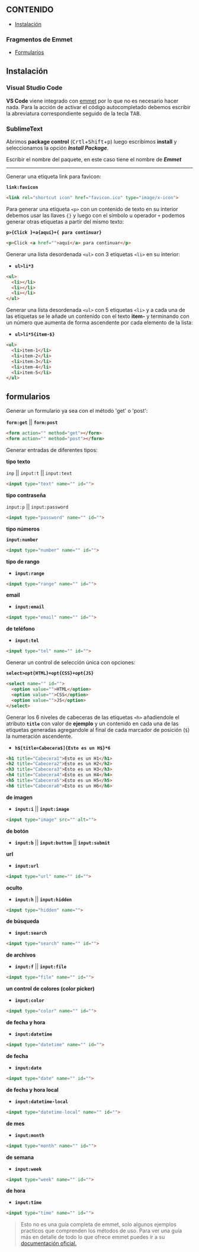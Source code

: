 ## CONTENIDO

- [Instalación](#instalacion)

### Fragmentos de Emmet

- [Formularios](#formulario)

<a name="instalacion"></a>
## Instalación

### Visual Studio Code

**VS Code** viene integrado con [emmet](https://emmet.io/) por lo que no es necesario hacer nada. Para la acción de activar el código autocompletado debemos escribir la abreviatura correspondiente seguido de la tecla <kbd>TAB</kbd>.  

### SublimeText

Abrimos **package control** (<kbd>Crtl</kbd>+<kbd>Shift</kbd>+<kbd>p</kbd>) luego escribimos **install** y seleccionamos la opción ***Install Package***.

Escribir el nombre del paquete, en este caso tiene el nombre de ***Emmet***

---


Generar una etiqueta link para favicon:  


**`link:favicon`**

```html
<link rel="shortcut icon" href="favicon.ico" type="image/x-icon">
```

Para generar una etiqueta `<p>` con un contenido de texto en su interior debemos usar las llaves `{}` y luego con el símbolo u operador `+` podemos generar otras etiquetas a partir del mismo texto:  

**`p>{Click }+a{aquí}+{ para continuar}`**

```html
<p>Click <a href="">aquí</a> para continuar</p>
```


Generar una lista desordenada `<ul>` con 3 etiquetas `<li>` en su interior:  

- **`ul>li*3`**

```html
<ul>
  <li></li>
  <li></li>
  <li></li>
</ul>
```

Generar una lista desordenada `<ul>` con 5 etiquetas `<li>` y a cada una de las etiquetas se le añade un contenido con el texto **item-** y terminando con un número que aumenta de forma ascendente por cada elemento de la lista:  

- **`ul>li*5{item-$}`**

```html
<ul>
  <li>item-1</li>
  <li>item-2</li>
  <li>item-3</li>
  <li>item-4</li>
  <li>item-5</li>
</ul>
```

<a name="formulario"></a>
## formularios

Generar un formulario ya sea con el método 'get' o 'post':  

**`form:get`** || **`form:post`**

```html
<form action="" method="get"></form>
<form action="" method="post"></form>
```

Generar entradas de diferentes tipos:  

**tipo texto**

`inp` || `input:t` || `input:text`

```html
<input type="text" name="" id="">
```

**tipo contraseña**  

`input:p` || `input:password`

```html
<input type="password" name="" id="">
```

**tipo números**

**`input:number`**

```html
<input type="number" name="" id="">
```
**tipo de rango**

- **`input:range`**

```html
<input type="range" name="" id="">
```

**email**

- **`input:email`**

```html
<input type="email" name="" id="">
```
**de teléfono**
  
- **`input:tel`**

```html
<input type="tel" name="" id="">
```

Generar un control de selección única con opciones:

**`select>opt{HTML}+opt{CSS}+opt{JS}`**

```html
<select name="" id="">
  <option value="">HTML</option>
  <option value="">CSS</option>
  <option value="">JS</option>
</select>
```






Generar los 6 niveles de cabeceras de las etiquetas `<h>` añadiendole el atributo **`title`** con valor de **ejemplo** y un contenido en cada una de las etiquetas generadas agregandole al final de cada marcador de posición (`$`) la numeración ascendente.  

- **`h$[title=Cabecera$]{Esto es un H$}*6`**


```html
<h1 title="Cabecera1">Esto es un H1</h1>
<h2 title="Cabecera2">Esto es un H2</h2>
<h3 title="Cabecera3">Esto es un H3</h3>
<h4 title="Cabecera4">Esto es un H4</h4>
<h5 title="Cabecera5">Esto es un H5</h5>
<h6 title="Cabecera6">Esto es un H6</h6>
```









**de imagen**

- **`input:i`** || **`input:image`**

```html
<input type="image" src="" alt="">
```

**de botón**

- **`input:b`** || **`input:buttom`** || **`input:submit`**

**url**

- **`input:url`**

```html
<input type="url" name="" id="">
```

**oculto**

- **`input:h`** || **`input:hidden`**

```html
<input type="hidden" name="">
```
**de búsqueda**

- **`input:search`**

```html
<input type="search" name="" id="">
```

**de archivos**

- **`input:f`** || **`input:file`**

```html
<input type="file" name="" id="">
```

**un control de colores (color picker)**

- **`input:color`**

```html
<input type="color" name="" id="">
```

**de fecha y hora** 

- **`input:datetime`**

```html
<input type="datetime" name="" id="">
```

**de fecha**

- **`input:date`**

```html
<input type="date" name="" id="">
```

**de fecha y hora local**  

- **`input:datetime-local`**

```html
<input type="datetime-local" name="" id="">
```

**de mes**

- **`input:month`**

```html
<input type="month" name="" id="">
```

**de semana**

- **`input:week`**

```html
<input type="week" name="" id="">
```
**de hora**

- **`input:time`**

```html
<input type="time" name="" id="">
```

>Esto no es una guía completa de emmet, solo algunos ejemplos practicos que comprenden los métodos de uso. Para ver una guía más en detalle de todo lo que ofrece emmet puedes ir a su [documentación oficial.](https://docs.emmet.io/) 
